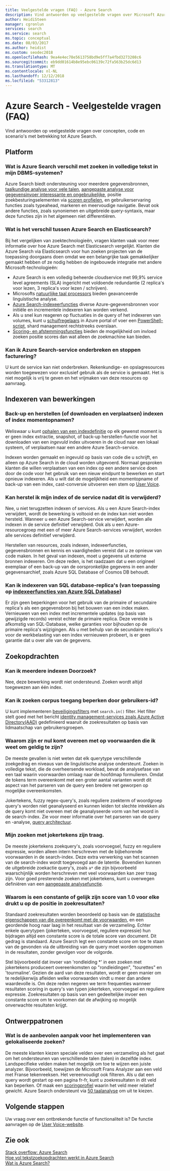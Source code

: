 ```yaml
---
title: Veelgestelde vragen (FAQ) - Azure Search
description: Vind antwoorden op veelgestelde vragen over Microsoft Azure Search-Service, een search-service van de cloud worden gehost op Microsoft Azure.
author: HeidiSteen
manager: cgronlun
services: search
ms.service: search
ms.topic: conceptual
ms.date: 08/03/2017
ms.author: heidist
ms.custom: seodec2018
ms.openlocfilehash: 9ea4e4ec78e5613758bd9e5ff7a4fbd3273208c6
ms.sourcegitcommit: eb9dd01614b8e95ebc06139c72fa563b25dc6d13
ms.translationtype: MT
ms.contentlocale: nl-NL
ms.lasthandoff: 12/12/2018
ms.locfileid: "53312813"
---
```

# <a name="azure-search---frequently-asked-questions-faq"></a>Azure Search - Veelgestelde vragen (FAQ)

 Vind antwoorden op veelgestelde vragen over concepten, code en scenario's met betrekking tot Azure Search.

## <a name="platform"></a>Platform

### <a name="how-is-azure-search-different-from-full-text-search-in-my-dbms"></a>Wat is Azure Search verschil met zoeken in volledige tekst in mijn DBMS-systemen?

Azure Search biedt ondersteuning voor meerdere gegevensbronnen, [taalkundige analyse voor vele talen](https://docs.microsoft.com/rest/api/searchservice/language-support), [aangepaste analyse voor gegevensinvoer interessante en ongebruikelijke](https://docs.microsoft.com/rest/api/searchservice/custom-analyzers-in-azure-search), positie zoekbesturingselementen via [scoren profielen](https://docs.microsoft.com/rest/api/searchservice/add-scoring-profiles-to-a-search-index), en gebruikerservaring functies zoals typeahead, markeren en meervoudige navigatie. Bevat ook andere functies, zoals synoniemen en uitgebreide query-syntaxis, maar deze functies zijn in het algemeen niet differentiëren.

### <a name="what-is-the-difference-between-azure-search-and-elasticsearch"></a>Wat is het verschil tussen Azure Search en Elasticsearch?

Bij het vergelijken van zoektechnologieën, vragen klanten vaak voor meer informatie over hoe Azure Search met Elasticsearch vergelijkt. Klanten die Azure Search via Elasticsearch voor hun zoeken projecten van de toepassing doorgaans doen omdat we een belangrijke taak gemakkelijker gemaakt hebben of ze nodig hebben de ingebouwde integratie met andere Microsoft-technologieën:

+ Azure Search is een volledig beheerde cloudservice met 99,9% service level agreements (SLA) ingericht met voldoende redundantie (2 replica's voor lezen, 3 replica's voor lezen / schrijven).
+ Microsofts [natuurlijke taal processors](https://docs.microsoft.com/rest/api/searchservice/language-support) bieden geavanceerde linguïstische analyse.  
+ [Azure Search-indexeerfuncties](search-indexer-overview.md) diverse Azure-gegevensbronnen voor initiële en incrementele indexeren kan worden verkend.
+ Als u snel kun reageren op fluctuaties in de query of het indexeren van volumes, kunt u [schuifregelaars](search-manage.md#scale-up-or-down) in Azure portal of voer een [PowerShell-script](search-manage-powershell.md), shard management rechtstreeks overslaan.  
+ [Scoring- en afstemmingsfuncties](https://docs.microsoft.com/rest/api/searchservice/add-scoring-profiles-to-a-search-index) bieden de mogelijkheid om invloed zoeken positie scores dan wat alleen de zoekmachine kan bieden.

### <a name="can-i-pause-azure-search-service-and-stop-billing"></a>Kan ik Azure Search-service onderbreken en stoppen facturering?

U kunt de service kan niet onderbreken. Rekenkundige- en opslagresources worden toegewezen voor exclusief gebruik als de service is gemaakt. Het is niet mogelijk is vrij te geven en het vrijmaken van deze resources op aanvraag.

## <a name="indexing-operations"></a>Indexeren van bewerkingen

### <a name="backup-and-restore-or-download-and-move-indexes-or-index-snapshots"></a>Back-up en herstellen (of downloaden en verplaatsen) indexen of index momentopnamen?

Weliswaar u kunt [ophalen van een indexdefinitie](https://docs.microsoft.com/rest/api/searchservice/get-index) op elk gewenst moment is er geen index extractie, snapshot, of back-up herstellen-functie voor het downloaden van een *ingevuld* index uitvoeren in de cloud naar een lokaal systeem, of verplaatsen naar een andere Azure Search-service.

Indexen worden gemaakt en ingevuld op basis van code die u schrijft, en alleen op Azure Search in de cloud worden uitgevoerd. Normaal gesproken klanten die willen verplaatsen van een index op een andere service doen door de code voor het gebruik van een nieuw eindpunt te bewerken en start opnieuw indexeren. Als u wilt dat de mogelijkheid een momentopname of back-up van een index, cast-conversie uitvoeren een stem op [User Voice](https://feedback.azure.com/forums/263029-azure-search/suggestions/8021610-backup-snapshot-of-index).

### <a name="can-i-restore-my-index-or-service-once-it-is-deleted"></a>Kan herstel ik mijn index of de service nadat dit is verwijderd?

Nee, u niet terugzetten indexen of services. Als u een Azure Search-index verwijdert, wordt de bewerking is voltooid en de index kan niet worden hersteld. Wanneer u een Azure Search-service verwijdert, worden alle indexen in de service definitief verwijderd. Ook als u een Azure-resourcegroep met een of meer Azure Search-services verwijdert, worden alle services definitief verwijderd.  

Herstellen van resources, zoals indexen, indexeerfuncties, gegevensbronnen en kennis en vaardigheden vereist dat u ze opnieuw van code maken. In het geval van indexen, moet u gegevens uit externe bronnen indexeren. Om deze reden, is het raadzaam dat u een origineel exemplaar of een back-up van de oorspronkelijke gegevens in een ander gegevensarchief, zoals Azure SQL Database of Cosmos DB behoudt.

### <a name="can-i-index-from-sql-database-replicas-applies-to-azure-sql-database-indexershttpsdocsmicrosoftcomazuresearchsearch-howto-connecting-azure-sql-database-to-azure-search-using-indexers"></a>Kan ik indexeren van SQL database-replica's (van toepassing op [indexeerfuncties van Azure SQL Database](https://docs.microsoft.com/azure/search/search-howto-connecting-azure-sql-database-to-azure-search-using-indexers))

Er zijn geen beperkingen voor het gebruik van de primaire of secundaire replica's als een gegevensbron bij het bouwen van een index maken. Vernieuwen van een index met incrementele updates (op basis van gewijzigde records) vereist echter de primaire replica. Deze vereiste is afkomstig van SQL-Database, welke garanties voor bijhouden op de primaire replica's wijzigingen. Als u met behulp van de secundaire replica's voor de werkbelasting van een index vernieuwen probeert, is er geen garantie dat u over alle van de gegevens.

## <a name="search-operations"></a>Zoekopdrachten

### <a name="can-i-search-across-multiple-indexes"></a>Kan ik meerdere indexen Doorzoek?

Nee, deze bewerking wordt niet ondersteund. Zoeken wordt altijd toegewezen aan één index.

### <a name="can-i-restrict-search-corpus-access-by-user-identity"></a>Kan ik zoeken corpus toegang beperken door gebruikers-id?

U kunt implementeren [beveiligingsfilters](https://docs.microsoft.com/azure/search/search-security-trimming-for-azure-search) met `search.in()` filter. Het filter stelt goed met het bericht [identity management-services zoals Azure Active Directory(AAD)](https://docs.microsoft.com/azure/search/search-security-trimming-for-azure-search-with-aad) gedefinieerd waaruit de zoekresultaten op basis van lidmaatschap van gebruikersgroepen.

### <a name="why-are-there-zero-matches-on-terms-i-know-to-be-valid"></a>Waarom zijn er nul komt overeen met op voorwaarden die ik weet om geldig te zijn?

De meeste gevallen is niet weten dat elk querytype verschillende zoekgedrag en niveaus van de linguïstische analyse ondersteunt. Zoeken in volledige tekst, die de overheersende workload, bevat de analysefase van een taal waarin voorwaarden omlaag naar de hoofdmap formulieren. Omdat de tokens term overeenkomt met een groter aantal varianten wordt dit aspect van het parseren van de query een bredere net geworpen op mogelijke overeenkomsten.

Jokertekens, fuzzy regex-query's, zoals reguliere zoekterm of woordgroep query's worden niet geanalyseerd en kunnen leiden tot slechte intrekken als de query komt niet overeen met de geanalyseerde vorm van het woord in de search-index. Zie voor meer informatie over het parseren van de query en -analyse, [query architectuur](https://docs.microsoft.com/azure/search/search-lucene-query-architecture).

### <a name="my-wildcard-searches-are-slow"></a>Mijn zoeken met jokertekens zijn traag.

De meeste jokertekens zoekquery's, zoals voorvoegsel, fuzzy en reguliere expressie, worden alleen intern herschreven met de bijbehorende voorwaarden in de search-index. Deze extra verwerking van het scannen van de search-index wordt toegevoegd aan de latentie. Bovendien kunnen de uitgebreide zoekactie query's, zoals `a*` die zijn bijvoorbeeld waarschijnlijk worden herschreven met veel voorwaarden kan zeer traag zijn. Voor goed presterende zoeken met jokertekens, kunt u overwegen definiëren van een [aangepaste analysefunctie](https://docs.microsoft.com/rest/api/searchservice/custom-analyzers-in-azure-search).

### <a name="why-is-the-search-rank-a-constant-or-equal-score-of-10-for-every-hit"></a>Waarom is een constante of gelijk zijn score van 1.0 voor elke drukt u op de positie in zoekresultaten?

Standaard zoekresultaten worden beoordeeld op basis van de [statistische eigenschappen van die overeenkomt met de voorwaarden](search-lucene-query-architecture.md#stage-4-scoring), en een geordende hoog naar laag in het resultaat van de verzameling. Echter enkele querytypen (jokerteken, voorvoegsel, reguliere expressie) hun bijdragen altijd een constante score is de totale score van document. Dit gedrag is standaard. Azure Search legt een constante score om toe te staan van de gevonden via de uitbreiding van de query moet worden opgenomen in de resultaten, zonder gevolgen voor de volgorde.

Stel bijvoorbeeld dat invoer van 'rondleiding *' in een zoeken met jokertekens produceert overeenkomsten op "rondleidingen", "tourettes" en 'tourmaline'. Gezien de aard van deze resultaten, wordt er geen manier om te redelijkerwijs afleiden welke voorwaarden vindt u meer dan andere waardevolle is. Om deze reden negeren we term frequenties wanneer resultaten scoring in query's van typen jokerteken, voorvoegsel en reguliere expressie. Zoekresultaten op basis van een gedeeltelijke invoer een constante score om te voorkomen dat de afwijking op mogelijk onverwachte resultaten krijgt.

## <a name="design-patterns"></a>Ontwerppatronen

### <a name="what-is-the-best-approach-for-implementing-localized-search"></a>Wat is de aanbevolen aanpak voor het implementeren van gelokaliseerde zoeken?

De meeste klanten kiezen speciale velden over een verzameling als het gaat om het ondersteunen van verschillende talen (talen) in dezelfde index. Landspecifieke velden maken het mogelijk om toe te wijzen een juiste analyzer. Bijvoorbeeld, toewijzen de Microsoft Frans Analyzer aan een veld met Franse tekenreeksen. Het vereenvoudigt ook filteren. Als u dat een query wordt gestart op een pagina fr-fr, kunt u zoekresultaten in dit veld kan beperken. Of maak een [scoringprofiel](https://docs.microsoft.com/rest/api/searchservice/add-scoring-profiles-to-a-search-index) waarin het veld meer relatief gewicht. Azure Search ondersteunt via [50 taalanalyse](https://docs.microsoft.com/azure/search/search-language-support) om uit te kiezen.

## <a name="next-steps"></a>Volgende stappen

Uw vraag over een ontbrekende functie of functionaliteit is? De functie aanvragen op de [User Voice-website](https://feedback.azure.com/forums/263029-azure-search).

## <a name="see-also"></a>Zie ook

 [Stack overflow: Azure Search](https://stackoverflow.com/questions/tagged/azure-search)   
 [Hoe vol tekstzoekopdrachten werkt in Azure Search](search-lucene-query-architecture.md)  
 [Wat is Azure Search?](search-what-is-azure-search.md)
